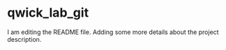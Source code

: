 # qwick_lab_git

I am editing the README file. Adding some more details about the project description.

